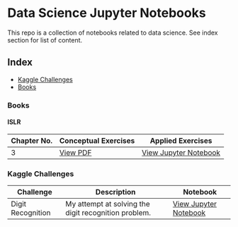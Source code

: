 # Data Science Jupyter Notebooks

This repo is a collection of notebooks related to data science. See index section for list of content.

## Index
* [Kaggle Challenges](#kaggle-challenges)
* [Books](#Books)


### Books

#### ISLR

|Chapter No. | Conceptual Exercises  | Applied Exercises  |  
|------------|-----------------------|--------------------|
|3           | [View PDF](https://github.com/evertonjlima/Data-Science-Jupyter-Notebooks/blob/master/ISLR/Exercises/ISL_ConceptExerCh3.pdf) | [View Jupyter Notebook](https://nbviewer.jupyter.org/github/evertonjlima/Data-Science-Jupyter-Notebooks/blob/master/ISLR/Exercises/Ch3-Applied-Exercises.ipynb) |


### Kaggle Challenges


| Challenge          | Description                                          | Notebook  |
|--------------------|------------------------------------------------------|-----------|
| Digit Recognition  | My attempt at solving the digit recognition problem. |[View Jupyter Notebook](https://nbviewer.jupyter.org/github/evertonjlima/Kaggle/blob/master/Digit-Recognizer/digit-recognizer.ipynb) |

